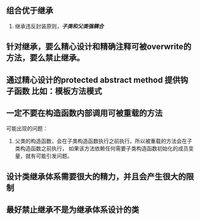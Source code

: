 ## 组合优于继承
1. 继承违反封装原则，***子类和父类强耦合***

## 针对继承，要么精心设计和精确注释可被overwrite的方法，要么禁止继承。

## 通过精心设计的protected abstract method 提供钩子函数  比如：模板方法模式

## 一定不要在构造函数内部调用可被重载的方法 
可能出现的问题：
1. 父类的构造函数，会在子类构造函数执行之前执行。所以被重载的方法会在子类构造函数之前执行，
如果该方法依赖任何需要子类构造函数初始化的成员变量，就有可能引发问题。

## 设计类继承体系需要很大的精力，并且会产生很大的限制

## 最好禁止继承不是为继承体系设计的类
